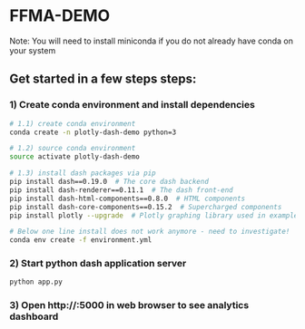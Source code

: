 # FFMA-DEMO

Note: You will need to install miniconda if you do not already have conda on your system

## Get started in a few steps steps:

### 1) Create conda environment and install dependencies
```sh
# 1.1) create conda environment
conda create -n plotly-dash-demo python=3

# 1.2) source conda environment
source activate plotly-dash-demo

# 1.3) install dash packages via pip
pip install dash==0.19.0  # The core dash backend
pip install dash-renderer==0.11.1  # The dash front-end
pip install dash-html-components==0.8.0  # HTML components
pip install dash-core-components==0.15.2  # Supercharged components
pip install plotly --upgrade  # Plotly graphing library used in examples

# Below one line install does not work anymore - need to investigate!
conda env create -f environment.yml
```

### 2) Start python dash application server
```sh
python app.py
```
 
### 3) Open http://<SERVER-IP>:5000 in web browser to see analytics dashboard
 
